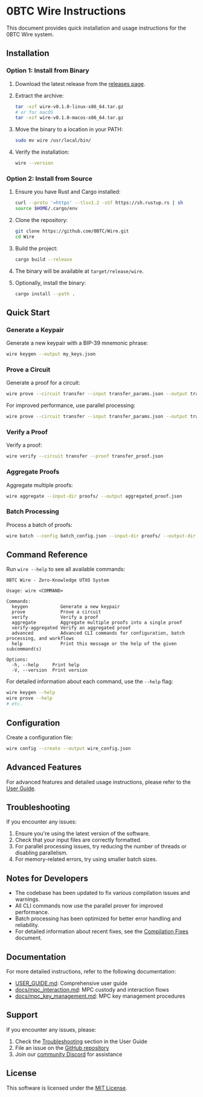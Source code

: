 # 0BTC Wire Instructions

This document provides quick installation and usage instructions for the 0BTC Wire system.

## Installation

### Option 1: Install from Binary

1. Download the latest release from the [releases page](https://github.com/0BTC/Wire/releases).

2. Extract the archive:
   ```bash
   tar -xzf wire-v0.1.0-linux-x86_64.tar.gz
   # or for macOS
   tar -xzf wire-v0.1.0-macos-x86_64.tar.gz
   ```

3. Move the binary to a location in your PATH:
   ```bash
   sudo mv wire /usr/local/bin/
   ```

4. Verify the installation:
   ```bash
   wire --version
   ```

### Option 2: Install from Source

1. Ensure you have Rust and Cargo installed:
   ```bash
   curl --proto '=https' --tlsv1.2 -sSf https://sh.rustup.rs | sh
   source $HOME/.cargo/env
   ```

2. Clone the repository:
   ```bash
   git clone https://github.com/0BTC/Wire.git
   cd Wire
   ```

3. Build the project:
   ```bash
   cargo build --release
   ```

4. The binary will be available at `target/release/wire`.

5. Optionally, install the binary:
   ```bash
   cargo install --path .
   ```

## Quick Start

### Generate a Keypair

Generate a new keypair with a BIP-39 mnemonic phrase:

```bash
wire keygen --output my_keys.json
```

### Prove a Circuit

Generate a proof for a circuit:

```bash
wire prove --circuit transfer --input transfer_params.json --output transfer_proof.json
```

For improved performance, use parallel processing:

```bash
wire prove --circuit transfer --input transfer_params.json --output transfer_proof.json --parallel
```

### Verify a Proof

Verify a proof:

```bash
wire verify --circuit transfer --proof transfer_proof.json
```

### Aggregate Proofs

Aggregate multiple proofs:

```bash
wire aggregate --input-dir proofs/ --output aggregated_proof.json
```

### Batch Processing

Process a batch of proofs:

```bash
wire batch --config batch_config.json --input-dir proofs/ --output-dir verified_proofs/
```

## Command Reference

Run `wire --help` to see all available commands:

```
0BTC Wire - Zero-Knowledge UTXO System

Usage: wire <COMMAND>

Commands:
  keygen            Generate a new keypair
  prove             Prove a circuit
  verify            Verify a proof
  aggregate         Aggregate multiple proofs into a single proof
  verify-aggregated Verify an aggregated proof
  advanced          Advanced CLI commands for configuration, batch processing, and workflows
  help              Print this message or the help of the given subcommand(s)

Options:
  -h, --help     Print help
  -V, --version  Print version
```

For detailed information about each command, use the `--help` flag:

```bash
wire keygen --help
wire prove --help
# etc.
```

## Configuration

Create a configuration file:

```bash
wire config --create --output wire_config.json
```

## Advanced Features

For advanced features and detailed usage instructions, please refer to the [User Guide](USER_GUIDE.md).

## Troubleshooting

If you encounter any issues:

1. Ensure you're using the latest version of the software.
2. Check that your input files are correctly formatted.
3. For parallel processing issues, try reducing the number of threads or disabling parallelism.
4. For memory-related errors, try using smaller batch sizes.

## Notes for Developers

- The codebase has been updated to fix various compilation issues and warnings.
- All CLI commands now use the parallel prover for improved performance.
- Batch processing has been optimized for better error handling and reliability.
- For detailed information about recent fixes, see the [Compilation Fixes](docs/compilation_fixes.md) document.

## Documentation

For more detailed instructions, refer to the following documentation:

- [USER_GUIDE.md](USER_GUIDE.md): Comprehensive user guide
- [docs/mpc_interaction.md](docs/mpc_interaction.md): MPC custody and interaction flows
- [docs/mpc_key_management.md](docs/mpc_key_management.md): MPC key management procedures

## Support

If you encounter any issues, please:

1. Check the [Troubleshooting](USER_GUIDE.md#troubleshooting) section in the User Guide
2. File an issue on the [GitHub repository](https://github.com/0BTC/Wire/issues)
3. Join our [community Discord](https://discord.gg/0btc) for assistance

## License

This software is licensed under the [MIT License](LICENSE).
